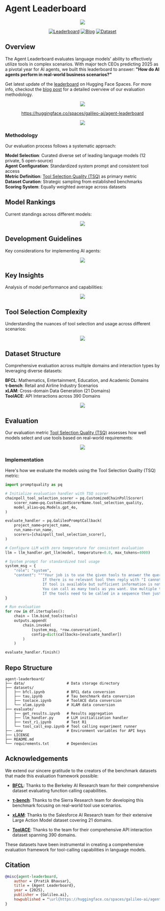 # Agent Leaderboard

<p align="center">
  <img src="images/blog_cover.png" />
</p>

<div align="center">

[![Leaderboard](https://img.shields.io/badge/🤗%20View-Leaderboard-blue)](https://huggingface.co/spaces/galileo-ai/agent-leaderboard)
[![Blog](https://img.shields.io/badge/📖%20Read-Blog-green)](https://galileo.ai/blog/agent-leaderboard)
[![Dataset](https://img.shields.io/badge/🔍%20Explore-Dataset-orange)](https://huggingface.co/datasets/galileo-ai/agent-leaderboard)

</div>

## Overview

The Agent Leaderboard evaluates language models' ability to effectively utilize tools in complex scenarios. With major tech CEOs predicting 2025 as a pivotal year for AI agents, we built this leaderboard to answer: **"How do AI agents perform in real-world business scenarios?"**

Get latest update of the [leaderboard](https://huggingface.co/spaces/galileo-ai/agent-leaderboard) on Hugging Face Spaces. For more info, checkout the [blog post](https://galileo.ai/blog/agent-leaderboard) for a detailed overview of our evaluation methodology.

<p align="center">
  <img src="images/leaderboard.png" />
</p>

<p align="center">
  <a href="https://huggingface.co/spaces/galileo-ai/agent-leaderboard">https://huggingface.co/spaces/galileo-ai/agent-leaderboard</a>

<p align="center">
  <img src="images/overview.png" />
</p>

### Methodology

Our evaluation process follows a systematic approach:

**Model Selection**: Curated diverse set of leading language models (12 private, 5 open-source)  
**Agent Configuration**: Standardized system prompt and consistent tool access  
**Metric Definition**: [Tool Selection Quality (TSQ)](https://docs.galileo.ai/galileo/gen-ai-studio-products/galileo-guardrail-metrics/tool-selection-quality#tool-selection-quality) as primary metric  
**Dataset Curation**: Strategic sampling from established benchmarks  
**Scoring System**: Equally weighted average across datasets

## Model Rankings

Current standings across different models:

<p align="center">
  <img src="images/ranking.png" />
</p>

## Development Guidelines

Key considerations for implementing AI agents:

<p align="center">
  <img src="images/implications.png" />
</p>

## Key Insights

Analysis of model performance and capabilities:

<p align="center">
  <img src="images/insights.png" />
</p>

## Tool Selection Complexity

Understanding the nuances of tool selection and usage across different scenarios:

<p align="center">
  <img src="images/complexity_of_tool_calling.png" />
</p>

## Dataset Structure

Comprehensive evaluation across multiple domains and interaction types by leveraging diverse datasets:

**BFCL**: Mathematics, Entertainment, Education, and Academic Domains  
**τ-bench**: Retail and Airline Industry Scenarios  
**xLAM**: Cross-domain Data Generation (21 Domains)  
**ToolACE**: API Interactions across 390 Domains  

<p align="center">
  <img src="images/datasets.png" />
</p>

## Evaluation

Our evaluation metric [Tool Selection Quality (TSQ)](https://docs.galileo.ai/galileo/gen-ai-studio-products/galileo-guardrail-metrics/tool-selection-quality#tool-selection-quality) assesses how well models select and use tools based on real-world requirements:

<p align="center">
  <img src="images/evaluating_agents.png" />
</p>

### Implementation

Here's how we evaluate the models using the Tool Selection Quality (TSQ) metric:

```python
import promptquality as pq

# Initialize evaluation handler with TSQ scorer
chainpoll_tool_selection_scorer = pq.CustomizedChainPollScorer(
    scorer_name=pq.CustomizedScorerName.tool_selection_quality,
    model_alias=pq.Models.gpt_4o,
)

evaluate_handler = pq.GalileoPromptCallback(
    project_name=project_name,
    run_name=run_name,
    scorers=[chainpoll_tool_selection_scorer],
)

# Configure LLM with zero temperature for consistent evaluation
llm = llm_handler.get_llm(model, temperature=0.0, max_tokens=4000)

# System prompt for standardized tool usage
system_msg = {
    "role": "system",
    "content": """Your job is to use the given tools to answer the query of human. 
                 If there is no relevant tool then reply with "I cannot answer the question with given tools". 
                 If tool is available but sufficient information is not available, then ask human to get the same. 
                 You can call as many tools as you want. Use multiple tools if needed. 
                 If the tools need to be called in a sequence then just call the first tool."""
}

# Run evaluation
for row in df.itertuples():
    chain = llm.bind_tools(tools)
    outputs.append(
        chain.invoke(
            [system_msg, *row.conversation], 
            config=dict(callbacks=[evaluate_handler])
        )
    )

evaluate_handler.finish()
```

## Repo Structure

```
agent-leaderboard/
├── data/                   # Data storage directory
├── datasets/ 
│   ├── bfcl.ipynb          # BFCL data conversion
│   ├── tau.ipynb           # Tau benchmark data conversion
│   ├── toolace.ipynb       # ToolACE data conversion
│   └── xlam.ipynb          # XLAM data conversion
├── evaluate/ 
│   ├── get_results.ipynb   # Results aggregation
│   ├── llm_handler.py      # LLM initialization handler
│   ├── test_r1.ipynb       # Test R1
│   └── tool_call_exp.ipynb # Tool calling experiment runner
├── .env                    # Environment variables for API keys
├── LICENSE 
├── README.md 
└── requirements.txt        # Dependencies
```

## Acknowledgements

We extend our sincere gratitude to the creators of the benchmark datasets that made this evaluation framework possible:

- [**BFCL**](https://gorilla.cs.berkeley.edu/leaderboard.html): Thanks to the Berkeley AI Research team for their comprehensive dataset evaluating function calling capabilities.

- [**τ-bench**](https://github.com/sierra-research/tau-bench): Thanks to the Sierra Research team for developing this benchmark focusing on real-world tool use scenarios.

- [**xLAM**](https://www.salesforce.com/blog/xlam-large-action-models/): Thanks to the Salesforce AI Research team for their extensive Large Action Model dataset covering 21 domains.

- [**ToolACE**](https://arxiv.org/abs/2409.00920): Thanks to the team for their comprehensive API interaction dataset spanning 390 domains.

These datasets have been instrumental in creating a comprehensive evaluation framework for tool-calling capabilities in language models.

## Citation

```bibtex
@misc{agent-leaderboard,
    author = {Pratik Bhavsar},
    title = {Agent Leaderboard},
    year = {2025},
    publisher = {Galileo.ai},
    howpublished = "\url{https://huggingface.co/spaces/galileo-ai/agent-leaderboard}"
}
